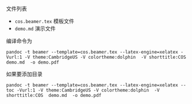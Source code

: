 文件列表

- `cos.beamer.tex` 模板文件
- `demo.md` 演示文件


编译命令为

```
pandoc -t beamer --template=cos.beamer.tex --latex-engine=xelatex -Vurl:1 -V theme:CambridgeUS -V colortheme:dolphin  -V shorttitle:COS  demo.md  -o demo.pdf
```

如果要添加目录

```
pandoc -t beamer --template=cos.beamer.tex --latex-engine=xelatex --toc -Vurl:1 -V theme:CambridgeUS -V colortheme:dolphin  -V shorttitle:COS  demo.md  -o demo.pdf
```